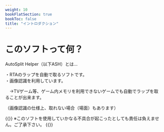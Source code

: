 ```yaml
---
weight: 10
bookFlatSection: true
bookToc: false
title: "イントロダクション"
---
```


# このソフトって何？

AutoSplit Helper（以下ASH）とは…

・RTAのラップを自動で取るソフトです。  
・画像認識を利用しています。

　→TVゲーム等、ゲーム内メモリを利用できないゲームでも自動でラップを取ることが出来ます。

（画像認識の仕様上、取れない場合（場面）もあります）



{{<hint danger>}}
※このソフトを使用していかなる不具合が起こったとしても責任は負えません。ご了承下さい。
{{</hint>}}

